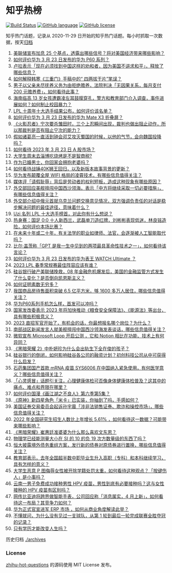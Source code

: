 # 知乎热榜
[![Build Status](https://github.com/ToWeLong/zhihu-hot-questions/workflows/CI/badge.svg)](https://github.com/ToWeLong/zhihu-hot-questions/actions)
[![GitHub language](https://img.shields.io/badge/language-golang-orange.svg)](https://golang.org/)
[![GitHub license](https://img.shields.io/github/license/ToWeLong/zhihu-hot-questions)](https://github.com/ToWeLong/zhihu-hot-questions/blob/main/LICENSE)

知乎热门话题，记录从 2020-11-29 日开始的知乎热门话题。每小时抓取一次数据，按天[归档](./archives)

<!-- BEGIN -->

1. [美联储宣布加息 25 个基点，透露出哪些信号？将对美国经济带来哪些影响？](https://www.zhihu.com/question/591337909)
1. [如何评价华为 3 月 23 日发布的华为 P60 系列？](https://www.zhihu.com/question/591395537)
1. [卢拉表示「现在必须找到中国这样的劝和者，因为美国不讲求和平」，释放了哪些信息？](https://www.zhihu.com/question/591168289)
1. [如何解释韩寒《三重门》手稿中的“ 四两拔干片”笔误？](https://www.zhihu.com/question/20168855)
1. [男子以父亲未尽抚养义务为由拒绝赡养，法院判决「无因果关系，每月支付 200 元赡养费」，如何看待此事？](https://www.zhihu.com/question/591363787)
1. [海南临高 13 岁女孩遭霸凌左耳鼓膜穿孔，警方和教育部门介入调查，事件进展如何？如何制止校园暴力？](https://www.zhihu.com/question/591379977)
1. [LPL 十周年十大选手结果公布，如何评价该名单？](https://www.zhihu.com/question/591396227)
1. [如何评价华为 3 月 23 日发布的华为 Mate X3 折叠屏？](https://www.zhihu.com/question/591400767)
1. [《火影忍者》宁次要杀雏田时，三个上忍瞬间出现，裁判也做出阻止动作，所以那裁判是否有阻止宁次的能力？](https://www.zhihu.com/question/371231749)
1. [假如诸葛亮一直活到钟会邓艾攻灭蜀国的时候，以他的气节，会向魏国投降吗？](https://www.zhihu.com/question/588046840)
1. [如何看待 2023 年 3 月 23 日 A 股市场？](https://www.zhihu.com/question/591264481)
1. [大学生周末去淄博吃烧烤是不是智商税?](https://www.zhihu.com/question/589701568)
1. [作为已婚男士，你回家会拥抱老婆吗？](https://www.zhihu.com/question/590744686)
1. [如何看待战锤40K狮王回归，以及新版本故事背景的更新？](https://www.zhihu.com/question/591369386)
1. [华为发布颠覆全屋 WIFI 格局的凌霄技术，有哪些信息值得关注？](https://www.zhihu.com/question/591369028)
1. [媒体评「请假耻辱」背后是劳动者的权利短板，造成这种现象有哪些原因？](https://www.zhihu.com/question/591234516)
1. [外交部回应美舰擅闯中国西沙领海，表示「中方将继续采取一切必要措施」，有哪些信息值得关注？](https://www.zhihu.com/question/591419034)
1. [外交部介绍中俄元首就乌克兰问题交换意见情况，双方强调负责任的对话是稳步解决问题的最佳途径，意味着什么？](https://www.zhihu.com/question/591216272)
1. [Uzi 名列 LPL 十大选手榜首，对此你有什么想说？](https://www.zhihu.com/question/591396478)
1. [热身赛：国足 0:0 十人新西兰，武磊单刀造红牌，刘彬彬表现低迷，林良铭造险，如何评价本场比赛？](https://www.zhihu.com/question/591406266)
1. [在未来十年或二十年，有关法学的职业如律师、法官，会逐渐被人工智能取代吗？](https://www.zhihu.com/question/591246860)
1. [比尔·盖茨称「GPT 是我一生中见到的两项最具革命性技术之一」，如何看待该言论？](https://www.zhihu.com/question/591359178)
1. [如何评价华为 3 月 23 日发布的华为表王 WATCH Ultimate ？](https://www.zhihu.com/question/591420566)
1. [2023 LPL 春季常规赛最佳阵容应该有谁？](https://www.zhihu.com/question/591315041)
1. [硅谷银行破产美联储挽救，08 年金融危机爆发后，美国的金融监管方式发生了什么变化？是否倒向凯恩斯主义？](https://www.zhihu.com/question/589618175)
1. [如何证明素数无穷多？](https://www.zhihu.com/question/590703734)
1. [我国商品房待售面积突破 6.5 亿平方米，够 1600 多万人居住，哪些信息值得关注？](https://www.zhihu.com/question/591072890)
1. [华为P60系列手机怎么样，首发可以冲吗？](https://www.zhihu.com/question/588872024)
1. [国家发改委表示 2023 年将加快推动《粮食安全保障法》、《能源法》等出台，具有哪些积极意义？](https://www.zhihu.com/question/591233212)
1. [2023 直招军官开始了，有机会的话，你最想报名哪个岗位？为什么？](https://www.zhihu.com/question/591224117)
1. [南部战区新闻发言人就美舰擅闯中国西沙领海发表谈话，哪些信息值得关注？](https://www.zhihu.com/question/591365269)
1. [微软宣布 Microsoft Loop 开启公测 ，它和 Notion 相比在功能、技术上有何异同？](https://www.zhihu.com/question/591361958)
1. [《黑暗荣耀 2》中朴妍珍为什么会出轨生下全在俊的孩子？](https://www.zhihu.com/question/589633003)
1. [硅谷银行的倒闭，如何影响硅谷各公司的融资计划？初创科技公司从中可获得什么启发？](https://www.zhihu.com/question/589617229)
1. [石药集团国产首款 mRNA 疫苗 SYS6006 在中国纳入紧急使用，有何医学意义？哪些信息值得关注？](https://www.zhihu.com/question/591162489)
1. [「心灵感冒」话题引关注，心理健康体检可否像身体健康体检普及？这其中的痛点、难点和界限在哪里？](https://www.zhihu.com/question/591221595)
1. [如何评价国漫《画江湖之不良人》第六季第5集？](https://www.zhihu.com/question/591285306)
1. [《原神》新四星角色「米卡」已实装，你抽到了吗，手感如何？](https://www.zhihu.com/question/591048402)
1. [美国证券交易委员会起诉孙宇晨「涉非法销售证券、欺诈和操控市场」，哪些信息值得关注？](https://www.zhihu.com/question/591350490)
1. [2022 年全国研究生招生人数比上年增长 5.61% ，如何看待这一数据？可能带来哪些影响？](https://www.zhihu.com/question/591370616)
1. [《黑暗荣耀》崔惠廷准婆婆为什么那么喜欢文东恩？](https://www.zhihu.com/question/591078953)
1. [物理学已经能测量大小在 SI 的 10 的负 19 次方数量级的东西了吗？](https://www.zhihu.com/question/590947330)
1. [恒大披露境外债务重组方案，发行新的债券对原债券进行置换，哪些信息值得关注？](https://www.zhihu.com/question/591305330)
1. [教育部表示，去年全国超半数中职毕业生升入高职（专科）和本科继续学习，具有怎样的意义？](https://www.zhihu.com/question/591369779)
1. [大学生恶意 P 图侮辱女性被开除学籍处罚太重，如何看待这种观点？「按键伤人」是小事吗？](https://www.zhihu.com/question/591155195)
1. [云南一男子免费成功接种男性 HPV 疫苗，男性到底有必要接种吗？这与女性接种的 HPV 疫苗有区别吗？](https://www.zhihu.com/question/591156148)
1. [网传比亚迪将跨界做智能手表，公司回应称「消息属实，4 月上新」，如何看待这一布局？其竞争力如何？](https://www.zhihu.com/question/590941495)
1. [华为正式官宣进军 ERP 市场 ，如何从商业角度解读此举？](https://www.zhihu.com/question/590745766)
1. [不懂就问，为什么没有见过一支球队，从第 1 轮到最后一轮完成联赛全胜夺冠的记录？](https://www.zhihu.com/question/590729942)
1. [只有学历才能改变人生吗？](https://www.zhihu.com/question/591356615)

<!-- END -->

历史归档 [./archives](./archives)


### License
[zhihu-hot-questions](https://github.com/towelong/zhihu-hot-questions) 的源码使用 MIT License 发布。